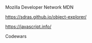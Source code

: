 Mozilla Developer Network MDN



https://sdras.github.io/object-explorer/


https://javascript.info/


Codewars
